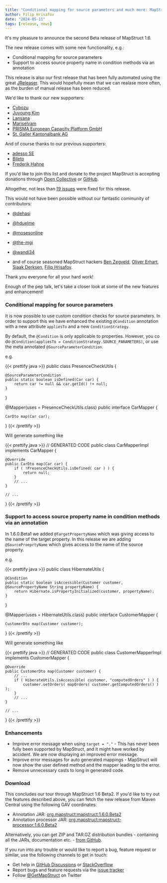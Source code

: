 ```yaml
---
title: "Conditional mapping for source parameters and much more: MapStruct 1.6.0.Beta2 is out"
author: Filip Hrisafov
date: "2024-05-11"
tags: [release, news]
---
```


It's my pleasure to announce the second Beta release of MapStruct 1.6.

The new release comes with some new functionality, e.g.:

* Conditional mapping for source parameters
* Support to access source property name in condition methods via an annotation

This release is also our first release that has been fully automated using the great [JReleaser](https://jreleaser.org/).
This would hopefully mean that we can realase more often, as the burden of manual release has been reduced.

We'd like to thank our new supporters:

* [Cybozu](https://github.com/cybozu)
* [Juyoung Kim](https://github.com/kjuyoung)
* [Lansana](https://opencollective.com/lansana)
* [Mariselvam](https://github.com/marisnb)
* [PRISMA European Capacity Platform GmbH](https://github.com/jan-prisma)
* [St. Galler Kantonalbank AG](https://opencollective.com/st-galler-kantonalbank-ag)

And of course thanks to our previous supporters:

* [adesso SE](https://github.com/adessoSE)
* [Bileto](https://opencollective.com/bileto)
* [Frederik Hahne](https://opencollective.com/atomfrede)

If you'd like to join this list and donate to the project MapStruct is accepting donations through [Open Collective](https://opencollective.com/mapstruct) or [GitHub](https://github.com/sponsors/mapstruct).

<!--more-->

Altogether, not less than [19 issues](https://github.com/mapstruct/mapstruct/issues?q=milestone%3A1.6.0.Beta2) were fixed for this release.

This would not have been possible without our fantastic community of contributors:

* [@dehasi](https://github.com/dehasi)
* [@hduelme](https://github.com/hduelme)
* [@mosesonline](https://github.com/mosesonline)
* [@the-mgi](https://github.com/the-mgi)
* [@wandi34](https://github.com/wandi34)

* and of course seasoned MapStruct hackers [Ben Zegveld](https://github.com/Zegveld), [Oliver Erhart](https://github.com/thunderhook), [Sjaak Derksen](https://github.com/sjaakd), [Filip Hrisafov](https://github.com/filiphr).

Thank you everyone for all your hard work!

Enough of the pep talk, let's take a closer look at some of the new features and enhancement!

### Conditional mapping for source parameters

It is now possible to use custom condition checks for source parameters.
In order to support this we have enhanced the existing `@Condition` annotation with a new attribute `appliesTo` and a new `ConditionStrategy`.

By default, the `@Condition` is only applicable to properties.
However, you co do `@Condition(appliesTo = ConditionStrategy.SOURCE_PARAMETERS)`, or use the meta annotated `@SourceParameterCondition`.

e.g.

{{< prettify java >}}
public class PresenceCheckUtils {

    @SourceParameterCondition
    public static boolean isDefined(Car car) {
        return car != null && car.getId() !+ null;
    }

}

@Mapper(uses = PresenceCheckUtils.class)
public interface CarMapper {

	CarDto map(Car car);
}
{{< /prettify >}}

Will generate something like

{{< prettify java >}}
// GENERATED CODE
public class CarMapperImpl implements CarMapper {

    @Override
    public CarDto map(Car car) {
        if ( !PresenceCheckUtils.isDefined( car ) ) {
            return null;
        }
        // ...
    }

    // ...
}
{{< /prettify >}}


### Support to access source property name in condition methods via an annotation

In 1.6.0.Beta1 we added `@TargetPropertyName` which was giving access to the name of the target property.
In this release we are adding `@SourceProeprtyName` which gives access to the name of the source property.

e.g.

{{< prettify java >}}
public class HibernateUtils {

    @Condition
    public static boolean isAccessible(Customer customer, @SourcePropertyName String propertyName) {
        return Hibernate.isPropertyInitialized(customer, propertyName);
    }

}

@Mapper(uses = HibernateUtils.class)
public interface CustomerMapper {

	CustomerDto map(Customer customer);
}
{{< /prettify >}}

Will generate something like

{{< prettify java >}}
// GENERATED CODE
public class CustomerMapperImpl implements CustomerMapper {

    @Override
    public CustomerDto map(Customer customer) {
        // ...
        if ( HiberateUtils.isAccessible( customer, "computedOrders" ) ) {
            customer.setOrders( mapOrders( customer.getComputedOrders() ) );
        }
        // ...
    }

    // ...
}
{{< /prettify >}}

### Enhancements

* Improve error message when using `target = "."` -  This has never been fully been supported by MapStruct, and it might have worked by accident. We are now displaying an improved error message.
* Improve error messages for auto generated mappings - MapStruct will now show the user defined method and the mapper leading to the error.
* Remove unnecessary casts to long in generated code.

### Download

This concludes our tour through MapStruct 1.6 Beta2.
If you'd like to try out the features described above, you can fetch the new release from Maven Central using the following GAV coordinates:

* Annotation JAR: [org.mapstruct:mapstruct:1.6.0.Beta2](http://search.maven.org/#artifactdetails|org.mapstruct|mapstruct|1.6.0.Beta2|jar) 
* Annotation processor JAR: [org.mapstruct:mapstruct-processor:1.6.0.Beta2](http://search.maven.org/#artifactdetails|org.mapstruct|mapstruct-processor|1.6.0.Beta2|jar)

Alternatively, you can get ZIP and TAR.GZ distribution bundles - containing all the JARs, documentation etc. - [from GitHub](https://github.com/mapstruct/mapstruct/releases/tag/1.6.0.Beta2).

If you run into any trouble or would like to report a bug, feature request or similar, use the following channels to get in touch:

* Get help in [GitHub Discussions](https://github.com/mapstruct/mapstruct/discussions) or [StackOverflow](https://stackoverflow.com/questions/tagged/mapstruct)
* Report bugs and feature requests via the [issue tracker](https://github.com/mapstruct/mapstruct/issues)
* Follow [@GetMapStruct](https://twitter.com/GetMapStruct) on Twitter
